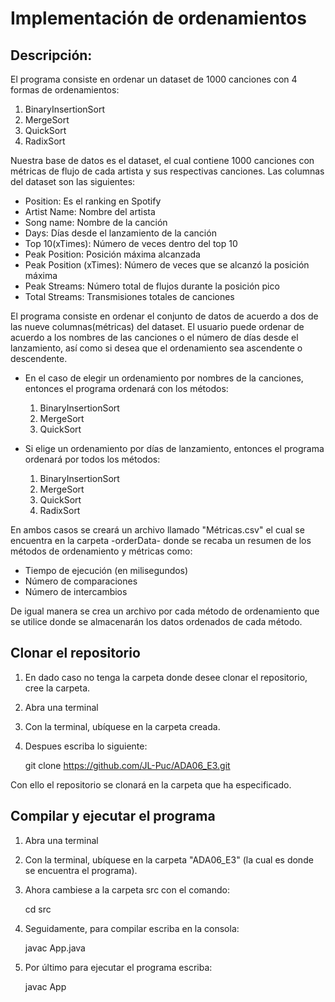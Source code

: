 # Implementación de ordenamientos

## Descripción:

El programa consiste en ordenar un dataset de 1000 canciones con 4 formas de ordenamientos:

1. BinaryInsertionSort    
2. MergeSort    
3. QuickSort
4. RadixSort

Nuestra base de datos es el dataset, el cual contiene 1000 canciones con métricas de flujo de cada artista y sus respectivas canciones. Las columnas del dataset son las siguientes:

- Position: Es el ranking en Spotify
- Artist Name: Nombre del artista
- Song name: Nombre de la canción
- Days: Días desde el lanzamiento de la canción
- Top 10(xTimes): Número de veces dentro del top 10
- Peak Position: Posición máxima alcanzada
- Peak Position (xTimes): Número de veces que se alcanzó la posición máxima
- Peak Streams: Número total de flujos durante la posición pico
- Total Streams: Transmisiones totales de canciones

El programa consiste en ordenar el conjunto de datos de acuerdo a dos de las nueve columnas(métricas) del dataset. El usuario puede ordenar de acuerdo a los nombres de las canciones o el número de días desde el lanzamiento, así como si desea que el ordenamiento sea ascendente o descendente.

* En el caso de elegir un ordenamiento por nombres de la canciones, entonces el programa ordenará con los métodos:

    1. BinaryInsertionSort
    2. MergeSort
    3. QuickSort


* Si elige un ordenamiento por días de lanzamiento, entonces el programa ordenará por todos los métodos:

    1. BinaryInsertionSort
    2. MergeSort
    3. QuickSort
    4. RadixSort

En ambos casos se creará un archivo llamado "Métricas.csv" el cual se encuentra en la carpeta -orderData- donde se recaba un resumen de los métodos de ordenamiento y métricas como:
- Tiempo de ejecución (en milisegundos)
- Número de comparaciones
- Número de intercambios

De igual manera se crea un archivo por cada método de ordenamiento que se utilice donde se almacenarán los datos ordenados de cada método.

## Clonar el repositorio

1. En dado caso no tenga la carpeta donde desee clonar el repositorio, cree la carpeta.
2. Abra una terminal 
3. Con la terminal, ubíquese en la carpeta creada.
4. Despues escriba lo siguiente: 

    git clone https://github.com/JL-Puc/ADA06_E3.git

Con ello el repositorio se clonará en la carpeta que ha especificado.

## Compilar y ejecutar el programa

1. Abra una terminal 
2. Con la terminal, ubíquese en la carpeta "ADA06_E3" (la cual es donde se encuentra el programa).
4. Ahora cambiese a la carpeta src con el comando:
    
    cd src

3. Seguidamente, para compilar escriba en la consola:

    javac App.java

4. Por último para ejecutar el programa escriba:

    javac App



